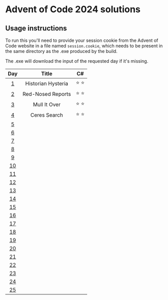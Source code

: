 # Advent of Code 2024 solutions

## Usage instructions
To run this you'll need to provide your session cookie from the Advent of Code website in a file named `session.cookie`, which needs to be present in the same directory as the .exe produced by the build.

The .exe will download the input of the requested day if it's missing.


| Day                                        | Title              | C#            |
|:------------------------------------------:|:------------------:|:-------------:|
|  [1](https://adventofcode.com/2024/day/1)  | Historian Hysteria | :star: :star: |
|  [2](https://adventofcode.com/2024/day/2)  | Red-Nosed Reports  | :star: :star: |
|  [3](https://adventofcode.com/2024/day/3)  | Mull It Over       | :star: :star: |
|  [4](https://adventofcode.com/2024/day/4)  | Ceres Search       | :star: :star: |
|  [5](https://adventofcode.com/2024/day/5)  |                    |               |
|  [6](https://adventofcode.com/2024/day/6)  |                    |               |
|  [7](https://adventofcode.com/2024/day/7)  |                    |               |
|  [8](https://adventofcode.com/2024/day/8)  |                    |               |
|  [9](https://adventofcode.com/2024/day/9)  |                    |               |
| [10](https://adventofcode.com/2024/day/10) |                    |               |
| [11](https://adventofcode.com/2024/day/11) |                    |               |
| [12](https://adventofcode.com/2024/day/12) |                    |               |
| [13](https://adventofcode.com/2024/day/13) |                    |               |
| [14](https://adventofcode.com/2024/day/14) |                    |               |
| [15](https://adventofcode.com/2024/day/15) |                    |               |
| [16](https://adventofcode.com/2024/day/16) |                    |               |
| [17](https://adventofcode.com/2024/day/17) |                    |               |
| [18](https://adventofcode.com/2024/day/18) |                    |               |
| [19](https://adventofcode.com/2024/day/19) |                    |               |
| [20](https://adventofcode.com/2024/day/20) |                    |               |
| [21](https://adventofcode.com/2024/day/21) |                    |               |
| [22](https://adventofcode.com/2024/day/22) |                    |               |
| [23](https://adventofcode.com/2024/day/23) |                    |               |
| [24](https://adventofcode.com/2024/day/24) |                    |               |
| [25](https://adventofcode.com/2024/day/25) |                    |               |
